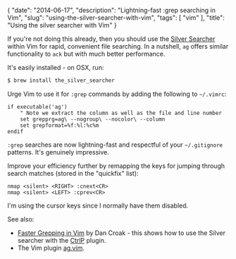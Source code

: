 {
    "date": "2014-06-17",
    "description": "Lightning-fast :grep searching in Vim",
    "slug": "using-the-silver-searcher-with-vim",
    "tags": [
        "vim"
    ],
    "title": "Using the silver searcher with Vim"
}

If you're not doing this already, then you should use the [Silver
Searcher](http://geoff.greer.fm/2011/12/27/the-silver-searcher-better-than-ack/)
within Vim for rapid, convenient file searching. In a nutshell, `ag`
offers similar functionality to `ack` but with much better performance.

It's easily installed - on OSX, run:

``` bash
$ brew install the_silver_searcher
```

Urge Vim to use it for `:grep` commands by adding the following to
`~/.vimrc`:

``` vim
if executable('ag') 
    " Note we extract the column as well as the file and line number
    set grepprg=ag\ --nogroup\ --nocolor\ --column
    set grepformat=%f:%l:%c%m
endif
```

`:grep` searches are now lightning-fast and respectful of your
`~/.gitignore` patterns. It's genuinely impressive.

Improve your efficiency further by remapping the keys for jumping
through search matches (stored in the "quickfix" list):

``` vim
nmap <silent> <RIGHT> :cnext<CR>
nmap <silent> <LEFT> :cprev<CR>
```

I'm using the cursor keys since I normally have them disabled.

See also:

-   [Faster Grepping in
    Vim](http://robots.thoughtbot.com/faster-grepping-in-vim) by Dan
    Croak - this shows how to use the Silver searcher with the
    [CtrlP](https://github.com/kien/ctrlp.vim) plugin.
-   The Vim plugin [ag.vim](https://github.com/rking/ag.vim).

